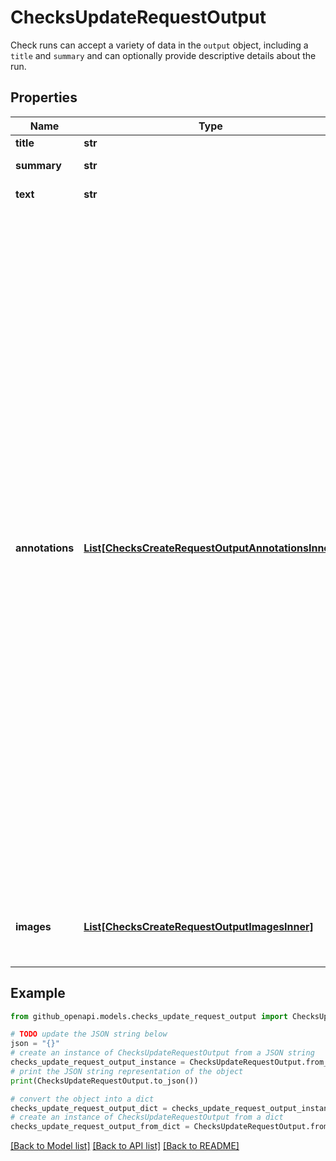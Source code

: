 # ChecksUpdateRequestOutput

Check runs can accept a variety of data in the `output` object, including a `title` and `summary` and can optionally provide descriptive details about the run.

## Properties

Name | Type | Description | Notes
------------ | ------------- | ------------- | -------------
**title** | **str** | **Required**. | [optional] 
**summary** | **str** | Can contain Markdown. | 
**text** | **str** | Can contain Markdown. | [optional] 
**annotations** | [**List[ChecksCreateRequestOutputAnnotationsInner]**](ChecksCreateRequestOutputAnnotationsInner.md) | Adds information from your analysis to specific lines of code. Annotations are visible in GitHub&#39;s pull request UI. Annotations are visible in GitHub&#39;s pull request UI. The Checks API limits the number of annotations to a maximum of 50 per API request. To create more than 50 annotations, you have to make multiple requests to the [Update a check run](https://docs.github.com/rest/checks/runs#update-a-check-run) endpoint. Each time you update the check run, annotations are appended to the list of annotations that already exist for the check run. GitHub Actions are limited to 10 warning annotations and 10 error annotations per step. For details about annotations in the UI, see \&quot;[About status checks](https://docs.github.com/articles/about-status-checks#checks)\&quot;. | [optional] 
**images** | [**List[ChecksCreateRequestOutputImagesInner]**](ChecksCreateRequestOutputImagesInner.md) | Adds images to the output displayed in the GitHub pull request UI. | [optional] 

## Example

```python
from github_openapi.models.checks_update_request_output import ChecksUpdateRequestOutput

# TODO update the JSON string below
json = "{}"
# create an instance of ChecksUpdateRequestOutput from a JSON string
checks_update_request_output_instance = ChecksUpdateRequestOutput.from_json(json)
# print the JSON string representation of the object
print(ChecksUpdateRequestOutput.to_json())

# convert the object into a dict
checks_update_request_output_dict = checks_update_request_output_instance.to_dict()
# create an instance of ChecksUpdateRequestOutput from a dict
checks_update_request_output_from_dict = ChecksUpdateRequestOutput.from_dict(checks_update_request_output_dict)
```
[[Back to Model list]](../README.md#documentation-for-models) [[Back to API list]](../README.md#documentation-for-api-endpoints) [[Back to README]](../README.md)



